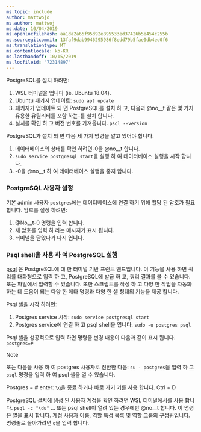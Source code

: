 ```yaml
---
ms.topic: include
author: mattwojo
ms.author: mattwoj
ms.date: 10/04/2019
ms.openlocfilehash: aa1da2a65f95d92e895533ed37426b5e454c255b
ms.sourcegitcommit: 13faf9dab9946295986f8edd79b5fae0db4ed0f6
ms.translationtype: MT
ms.contentlocale: ko-KR
ms.lasthandoff: 10/15/2019
ms.locfileid: "72314897"
---
```

PostgreSQL를 설치 하려면:

1. WSL 터미널을 엽니다 (ie. Ubuntu 18.04).
2. Ubuntu 패키지 업데이트: `sudo apt update`
3. 패키지가 업데이트 되 면 PostgreSQL를 설치 하 고, 다음과 @no__t 같은 몇 가지 유용한 유틸리티를 포함 하는-를 설치 합니다.
4. 설치를 확인 하 고 버전 번호를 가져옵니다. `psql --version`

PostgreSQL가 설치 되 면 다음 세 가지 명령을 알고 있어야 합니다.

1. 데이터베이스의 상태를 확인 하려면-0을 @no__t 합니다.
2. `sudo service postgresql start`을 실행 하 여 데이터베이스 실행을 시작 합니다.
3. -0을 @no__t 하 여 데이터베이스 실행을 중지 합니다.

### <a name="postgresql-user-setup"></a>PostgreSQL 사용자 설정

기본 admin 사용자 `postgres`에는 데이터베이스에 연결 하기 위해 할당 된 암호가 필요 합니다. 암호를 설정 하려면:

1. @No__t-0 명령을 입력 합니다.
2. 새 암호를 입력 하 라는 메시지가 표시 됩니다.
3. 터미널을 닫았다가 다시 엽니다.

### <a name="run-postgresql-with-psql-shell"></a>Psql shell을 사용 하 여 PostgreSQL 실행

[psql](https://www.postgresql.org/docs/10/app-psql.html) 은 PostgreSQL에 대 한 터미널 기반 프런트 엔드입니다. 이 기능을 사용 하면 쿼리를 대화형으로 입력 하 고, PostgreSQL에 발급 하 고, 쿼리 결과를 볼 수 있습니다. 또는 파일에서 입력할 수 있습니다. 또한 스크립트를 작성 하 고 다양 한 작업을 자동화 하는 데 도움이 되는 다양 한 메타 명령과 다양 한 셸 형태의 기능을 제공 합니다.

Psql 셸을 시작 하려면:

1. Postgres service 시작: `sudo service postgresql start`
2. Postgres service에 연결 하 고 psql shell을 엽니다. `sudo -u postgres psql`

Psql 셸을 성공적으로 입력 하면 명령줄 변경 내용이 다음과 같이 표시 됩니다. `postgres=#`

> [!NOTE]
> 또는 다음을 사용 하 여 postgres 사용자로 전환한 다음: `su - postgres`을 입력 하 고 `psql` 명령을 입력 하 여 psql 셸을 열 수 있습니다.

Postgres = # enter: `\q`을 종료 하거나 바로 가기 키를 사용 합니다. Ctrl + D

PostgreSQL 설치에 생성 된 사용자 계정을 확인 하려면 WSL 터미널에서를 사용 합니다. `psql -c "\du"` ... 또는 psql shell이 열려 있는 경우에만 @no__t 합니다. 이 명령은 열을 표시 합니다. 계정 사용자 이름, 역할 특성 목록 및 역할 그룹의 구성원입니다. 명령줄로 돌아가려면 `q`을 입력 합니다.

